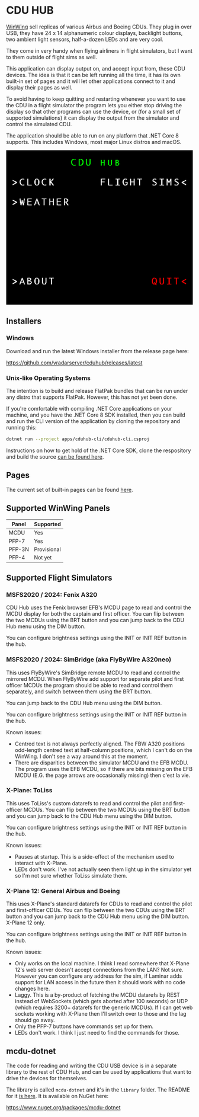 # CDU HUB

[WinWing](https://uk.winwingsim.com/view/) sell replicas of various Airbus and
Boeing CDUs. They plug in over USB, they have 24 x 14 alphanumeric colour displays,
backlight buttons, two ambient light sensors, half-a-dozen LEDs and are very cool.

They come in very handy when flying airliners in flight simulators, but I
want to them outside of flight sims as well.

This application can display output on, and accept input from, these CDU devices.
The idea is that it can be left running all the time, it has its own built-in
set of pages and it will let other applications connect to it and display their
pages as well.

To avoid having to keep quitting and restarting whenever you want to use the
CDU in a flight simulator the program lets you either stop driving the display
so that other programs can use the device, or (for a small set of supported simulations)
it can display the output from the simulator and control the simulated CDU.

The application should be able to run on any platform that .NET Core 8 supports.
This includes Windows, most major Linux distros and macOS.

![Screenshot of root page](docs/screen-root.png)

## Installers

### Windows

Download and run the latest Windows installer from the release page here:

https://github.com/vradarserver/cduhub/releases/latest


### Unix-like Operating Systems

The intention is to build and release FlatPak bundles that can be run under
any distro that supports FlatPak. However, this has not yet been done.

If you're comfortable with compiling .NET Core applications on your machine,
and you have the .NET Core 8 SDK installed, then you can build and run the
CLI version of the application by cloning the repository and running this:

```bash
dotnet run --project apps/cduhub-cli/cduhub-cli.csproj
```

Instructions on how to get hold of the .NET Core SDK, clone the respository
and build the source [can be found here](docs/build-for-unix-like.md).

## Pages

The current set of built-in pages can be found [here](docs/menu.md).


## Supported WinWing Panels

| Panel  | Supported |
| ---    | --- |
| MCDU   | Yes |
| PFP-7  | Yes |
| PFP-3N | Provisional |
| PFP-4  | Not yet |



## Supported Flight Simulators

### MSFS2020 / 2024: Fenix A320

CDU Hub uses the Fenix browser EFB's MCDU page to read and control the MCDU
display for both the captain and first officer. You can flip between the two
MCDUs using the BRT button and you can jump back to the CDU Hub menu using
the DIM button.

You can configure brightness settings using the INIT or INIT REF button in
the hub.



### MSFS2020 / 2024: SimBridge (aka FlyByWire A320neo)

This uses FlyByWire's SimBridge remote MCDU to read and control the mirrored
MCDU. When FlyByWire add support for separate pilot and first officer MCDUs
the program should be able to read and control them separately, and switch
between them using the BRT button.

You can jump back to the CDU Hub menu using the DIM button.

You can configure brightness settings using the INIT or INIT REF button in
the hub.

Known issues:

* Centred text is not always perfectly aligned. The FBW A320 positions
  odd-length centred text at half-column positions, which I can't do on the
  WinWing. I don't see a way around this at the moment.
* There are disparities between the simulator MCDU and the EFB MCDU. The
  program uses the EFB MCDU, so if there are bits missing on the EFB MCDU
  (E.G. the page arrows are occasionally missing) then c'est la vie.



### X-Plane: ToLiss

This uses ToLiss's custom datarefs to read and control the pilot and first-officer
MCDUs. You can flip between the two MCDUs using the BRT button and you can jump
back to the CDU Hub menu using the DIM button.

You can configure brightness settings using the INIT or INIT REF button in
the hub.

Known issues:

* Pauses at startup. This is a side-effect of the mechanism used to interact with
  X-Plane.
* LEDs don't work. I've not actually seen them light up in the simulator yet so
  I'm not sure whether ToLiss simulate them.



### X-Plane 12: General Airbus and Boeing

This uses X-Plane's standard datarefs for CDUs to read and control the pilot and
first-officer CDUs. You can flip between the two CDUs using the BRT button and
you can jump back to the CDU Hub menu using the DIM button. X-Plane 12 only.

You can configure brightness settings using the INIT or INIT REF button in
the hub.

Known issues:

* Only works on the local machine. I think I read somewhere that X-Plane 12's
  web server doesn't accept connections from the LAN? Not sure. However you can
  configure any address for the sim, if Laminar adds support for LAN access in the
  future then it should work with no code changes here.
* Laggy. This is a by-product of fetching the MCDU datarefs by REST instead of
  WebSockets (which gets aborted after 100 seconds) or UDP (which requires 3200+
  datarefs for the generic MCDUs). If I can get web sockets working with X-Plane
  then I'll switch over to those and the lag should go away.
* Only the PFP-7 buttons have commands set up for them.
* LEDs don't work. I think I just need to find the commands for those.



## mcdu-dotnet

The code for reading and writing the CDU USB device is in a separate library to
the rest of CDU Hub, and can be used by applications that want to drive the devices
for themselves.

The library is called `mcdu-dotnet` and it's in the `library` folder. The README
for it [is here](library/mcdu-dotnet/README.md). It is available on NuGet here:

https://www.nuget.org/packages/mcdu-dotnet
